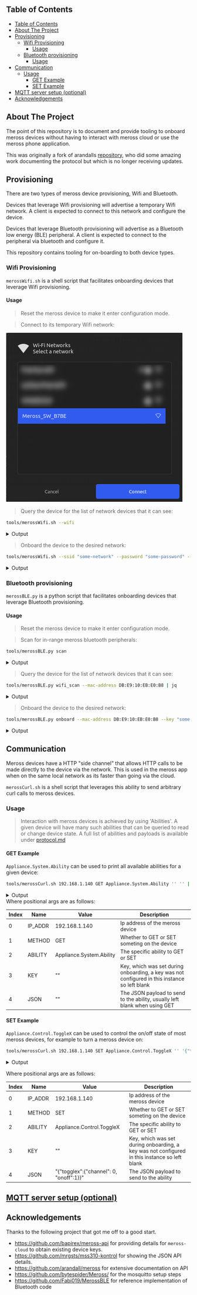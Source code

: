 <!-- TABLE OF CONTENTS -->
## Table of Contents

- [Table of Contents](#table-of-contents)
- [About The Project](#about-the-project)
- [Provisioning](#provisioning)
  - [Wifi Provisioning](#wifi-provisioning)
    - [Usage](#usage)
  - [Bluetooth provisioning](#bluetooth-provisioning)
    - [Usage](#usage-1)
- [Communication](#communication)
  - [Usage](#usage-2)
    - [GET Example](#get-example)
    - [SET Example](#set-example)
- [MQTT server setup (optional)](#mqtt-server-setup-optional)
- [Acknowledgements](#acknowledgements)

<!-- ABOUT THE PROJECT -->
## About The Project

The point of this repository is to document and provide tooling to onboard meross devices without having to interact with meross cloud or use the meross phone application.

This was originally a fork of arandalls [repository](https://github.com/arandall/meross), who did some amazing work documenting the protocol but which is no longer receiving updates.

## Provisioning

There are two types of meross device provisioning, Wifi and Bluetooth.

Devices that leverage Wifi provisioning will advertise a temporary Wifi network. A client is expected to connect to this network and configure the device.

Devices that leverage Bluetooth provisioning will advertise as a Bluetooth low energy (BLE) peripheral. A client is expected to connect to the peripheral via bluetooth and configure it.

This repository contains tooling for on-boarding to both device types.

### Wifi Provisioning

`merossWifi.sh` is a shell script that facilitates onboarding devices that leverage Wifi provisioning.

#### Usage

>Reset the meross device to make it enter configuration mode.

>Connect to its temporary Wifi network:

![](./media/wifi_connect.png)

>Query the device for the list of network devices that it can see:

```bash
tools/merossWifi.sh --wifi
```

<details>
  <summary>Output</summary>

```bash
❯ tools/merossWifi.sh --wifi
Wifi scan initiated (takes around 10 seconds)...
  % Total    % Received % Xferd  Average Speed   Time    Time     Time  Current
                                 Dload  Upload   Total   Spent    Left  Speed
100   865    0   625  100   240    204     78  0:00:03  0:00:03 --:--:--   282
{
  "ssid": "some-network",
  "bssid": "11:22:33:44:55:66",
  "channel": 11,
  "encryption": 8,
  "cipher": 4,
  "signal strength": 86
}
{
  "ssid": "XXXXXX",
  "bssid": "XXXXXX",
  "channel": 1,
  "encryption": 6,
  "cipher": 3,
  "signal strength": 70
}
{
  "ssid": "XXXXXX",
  "bssid": "XXXXXX",
  "channel": 6,
  "encryption": 6,
  "cipher": 3,
  "signal strength": 42
}
```
</details>

>Onboard the device to the desired network:

```bash
tools/merossWifi.sh --ssid "some-network" --password "some-password" --bssid "11:22:33:44:55:66" --channel "11" --encryption "8" --cipher "4"
```

<details>
  <summary>Output</summary>

```bash
❯ tools/merossWifi.sh --ssid "some-network" --password "some-password" --bssid "11:22:33:44:55:66" --channel "11" --encryption "8" --cipher "4"
  % Total    % Received % Xferd  Average Speed   Time    Time     Time  Current
                                 Dload  Upload   Total   Spent    Left  Speed
100   586    0   280  100   306   6086   6652 --:--:-- --:--:-- --:--:-- 12739
{"header":{"messageId":"e9fd0577e42915dd7759c4d9e62e7570","namespace":"Appliance.Config.Key","method":"SETACK","payloadVersion":1,"from":"/appliance/2104122375317590849148e1e96bb7be/publish","timestamp":25,"timestampMs":100,"sign":"847c0bb5fc4c1bdc5e1645fa8b20ac79"},"payload":{}}
Key configured
  % Total    % Received % Xferd  Average Speed   Time    Time     Time  Current
                                 Dload  Upload   Total   Spent    Left  Speed
100   660    0   281  100   379   4606   6213 --:--:-- --:--:-- --:--:-- 10819
{"header":{"messageId":"5508acc5e917b65b495525864a597745","namespace":"Appliance.Config.Wifi","method":"SETACK","payloadVersion":1,"from":"/appliance/2104122375317590849148e1e96bb7be/publish","timestamp":25,"timestampMs":244,"sign":"66131a5988999b7538a8fcb359136e3b"},"payload":{}}
Wifi configured
```
</details>

### Bluetooth provisioning

`merossBLE.py` is a python script that facilitates onboarding devices that leverage Bluetooth provisioning.

#### Usage

>Reset the meross device to make it enter configuration mode.

>Scan for in-range meross bluetooth peripherals:

```bash
tools/merossBLE.py scan
```

<details>
  <summary>Output</summary>

```bash
❯ tools/merossBLE.py scan
DB:E9:10:EB:E0:B8
```
</details>

>Query the device for the list of network devices that it can see:

```bash
tools/merossBLE.py wifi_scan --mac-address DB:E9:10:EB:E0:B8 | jq
```
<details>
  <summary>Output</summary>

```bash
❯ tools/merossBLE.py wifi_scan --mac-address DB:E9:10:EB:E0:B8 | jq
[
  {
    "ssid": "some-network",
    "bssid": "11:22:33:44:55:66",
    "channel": 11,
    "encryption": 8,
    "cipher": 4,
    "signal strength": 86
  }
  {
    "ssid": "XXXXXX",
    "bssid": "XXXXXX",
    "channel": 1,
    "encryption": 6,
    "cipher": 3,
    "signal strength": 70
  }
  {
    "ssid": "XXXXXX",
    "bssid": "XXXXXX",
    "channel": 6,
    "encryption": 6,
    "cipher": 3,
    "signal strength": 42
  }
]

```
</details>

>Onboard the device to the desired network:

```bash
tools/merossBLE.py onboard --mac-address DB:E9:10:EB:E0:B8 --key "some-key" --ssid "some-network" --password "some-password" --bssid "11:22:33:44:55:66" --channel "11" --encryption "8" --cipher "4"
```

<details>
  <summary>Output</summary>

```bash
❯ tools/merossBLE.py onboard --mac-address DB:E9:10:EB:E0:B8 --key "some-key" --ssid "some-network" --password "some-password" --bssid "11:22:33:44:55:66" --channel "11" --encryption "8" --cipher "4"
{"header":{"messageId":"e05321b068ef124eb9c452f6275743b8","namespace":"Appliance.System.Hardware","method":"GETACK","payloadVersion":1,"from":"/appliance/2308283569760958070148e1e9d7c243/publish","uuid":"2308283569760958070148e1e9d7c243","timestamp":483,"timestampMs":164,"sign":"59ab7935df87780463077206c340eaf0"},"payload":{"hardware":{"type":"mss710","subType":"un","version":"8.0.0","chipType":"rtl8720cf","uuid":"2308283569760958070148e1e9d7c243","macAddress":"48:e1:e9:d7:c2:43"}}}
{"header":{"messageId":"3f3eee82e2a8b74cf59f95577b0677ce","namespace":"Appliance.Config.Key","method":"SETACK","payloadVersion":1,"from":"/appliance/2308283569760958070148e1e9d7c243/publish","uuid":"2308283569760958070148e1e9d7c243","timestamp":483,"timestampMs":963,"sign":"64152844d47128c775aa8ec5e4cfb3c3"},"payload":{}}
{"header":{"messageId":"bd5972dd27b11bd118b1d150ab643eea","namespace":"Appliance.Config.WifiX","method":"SETACK","payloadVersion":1,"from":"/appliance/2308283569760958070148e1e9d7c243/publish","uuid":"2308283569760958070148e1e9d7c243","timestamp":484,"timestampMs":683,"sign":"b2e71494966d7aefc719f33427c6cbbd"},"payload":{}}
```

</details>

## Communication

Meross devices have a HTTP "side channel" that allows HTTP calls to be made directly to the device via the network. This is used in the meross app when on the same local network as its faster than going via the cloud.

`merossCurl.sh` is a shell script that leverages this ability to send arbitrary curl calls to meross devices.

### Usage

>Interaction with meross devices is achieved by using 'Abilities'. A given device will have many such abilities that can be queried to read or change device state. A full list of abilities and payloads is available under [protocol.md](./doc/protocol.md)

#### GET Example

`Appliance.System.Ability` can be used to print all available abilities for a given device:

```bash
tools/merossCurl.sh 192.168.1.140 GET Appliance.System.Ability '' '' | jq
```

<details>
  <summary>Output</summary>

```bash
❯ tools/merossCurl.sh 192.168.1.140 GET Appliance.System.Ability '' '' | jq
  % Total    % Received % Xferd  Average Speed   Time    Time     Time  Current
                                 Dload  Upload   Total   Spent    Left  Speed
100  1343    0  1104  100   239  55200  11950 --:--:-- --:--:-- --:--:-- 67150
{
  "header": {
    "messageId": "d1841504631b908ec3f222142f081931",
    "namespace": "Appliance.System.Ability",
    "method": "GETACK",
    "payloadVersion": 1,
    "from": "/appliance/2102259955984090842748e1e94e0605/publish",
    "timestamp": 1730738038,
    "timestampMs": 34,
    "sign": "aae7963ad8207f0d8317cb02d9ea8e72"
  },
  "payload": {
    "payloadVersion": 1,
    "ability": {
      "Appliance.Config.Key": {},
      "Appliance.Config.WifiList": {},
      "Appliance.Config.Wifi": {},
      "Appliance.Config.Trace": {},
      "Appliance.System.All": {},
      "Appliance.System.Hardware": {},
      "Appliance.System.Firmware": {},
      "Appliance.System.Debug": {},
      "Appliance.System.Online": {},
      "Appliance.System.Time": {},
      "Appliance.System.Ability": {},
      "Appliance.System.Runtime": {},
      "Appliance.System.Report": {},
      "Appliance.System.Position": {},
      "Appliance.System.Factory": {},
      "Appliance.Control.Multiple": {
        "maxCmdNum": 5
      },
      "Appliance.Control.ToggleX": {},
      "Appliance.Control.TimerX": {
        "sunOffsetSupport": 1
      },
      "Appliance.Control.TriggerX": {},
      "Appliance.Control.Bind": {},
      "Appliance.Control.Unbind": {},
      "Appliance.Control.Upgrade": {},
      "Appliance.Control.Light": {
        "capacity": 7
      },
      "Appliance.Digest.TriggerX": {},
      "Appliance.Digest.TimerX": {}
    }
  }
}
```

</details>
Where positional args are as follows:

| Index | Name  | Value | Description|
|-------|------ |-------|------------|
| 0     | IP_ADDR | 192.168.1.140| Ip address of the meross device |
| 1     | METHOD  | GET | Whether to GET or SET someting on the device|
| 2     | ABILITY | Appliance.System.Ability | The specific ability to GET or SET |
| 3     | KEY     | "" | Key, which was set during onboarding, a key was not configured in this instance so left blank |
| 4     | JSON    | "" | The JSON payload to send to the ability, usually left blank when using GET |
 


#### SET Example

`Appliance.Control.ToggleX` can be used to control the on/off state of most meross devices, for example to turn a meross device on:

```bash
tools/merossCurl.sh 192.168.1.140 SET Appliance.Control.ToggleX '' '{"togglex":{"channel": 0, "onoff":1}}' | jq
```

<details>
  <summary>Output</summary>

```bash
❯ tools/merossCurl.sh 192.168.1.140 SET Appliance.Control.ToggleX '' '{"togglex":{"channel": 0, "onoff":1}}' | jq
  % Total    % Received % Xferd  Average Speed   Time    Time     Time  Current
                                 Dload  Upload   Total   Spent    Left  Speed
100   565    0   294  100   271   3542   3265 --:--:-- --:--:-- --:--:--  6807
{
  "header": {
    "messageId": "308a1f33c176c610f71ab18a60d8bbe5",
    "namespace": "Appliance.Control.ToggleX",
    "method": "SETACK",
    "payloadVersion": 1,
    "from": "/appliance/2102259955984090842748e1e94e0605/publish",
    "timestamp": 1730738751,
    "timestampMs": 597,
    "sign": "4d2282cfd55c512792208687f6d480f1"
  },
  "payload": {}
}
```

</details>



Where positional args are as follows:

| Index | Name  | Value | Description|
|-------|------ |-------|------------|
| 0     | IP_ADDR | 192.168.1.140| Ip address of the meross device |
| 1     | METHOD  | SET | Whether to GET or SET someting on the device|
| 2     | ABILITY | Appliance.Control.ToggleX | The specific ability to GET or SET |
| 3     | KEY     | "" | Key, which was set during onboarding, a key was not configured in this instance so left blank |
| 4     | JSON    | "{"togglex":{"channel": 0, "onoff":1}}" | The JSON payload to send to the ability |



## [MQTT server setup (optional)](./MQTT.md)




<!-- ACKNOWLEDGEMENTS -->
## Acknowledgements

Thanks to the following project that got me off to a good start.

* https://github.com/bapirex/meross-api for providing details for `meross-cloud` to obtain existing device keys.
* https://github.com/mrgsts/mss310-kontrol for showing the JSON API details.
* https://github.com/arandall/meross for extensive documentation on API
* https://github.com/bytespider/Meross/ for the mosquitto setup steps
* https://github.com/Fabi019/MerossBLE for reference implementation of Bluetooth code
